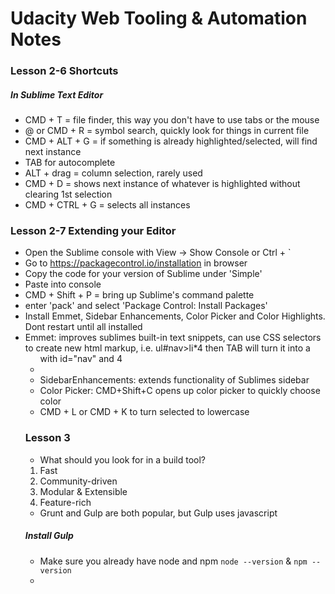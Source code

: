 # Udacity Web Tooling & Automation Notes
### Lesson 2-6 Shortcuts
##### In Sublime Text Editor
* CMD + T = file finder, this way you don't have to use tabs or the mouse
* @ or CMD + R = symbol search, quickly look for things in current file
* CMD + ALT + G = if something is already highlighted/selected, will find next instance
* TAB for autocomplete
* ALT + drag = column selection, rarely used
* CMD + D = shows next instance of whatever is highlighted without clearing 1st selection
* CMD + CTRL + G = selects all instances
### Lesson 2-7 Extending your Editor
* Open the Sublime console with View -> Show Console or Ctrl + `
* Go to https://packagecontrol.io/installation in browser
* Copy the code for your version of Sublime under 'Simple'
* Paste into console
* CMD + Shift + P = bring up Sublime's command palette
* enter 'pack' and select 'Package Control: Install Packages'
* Install Emmet, Sidebar Enhancements, Color Picker and Color Highlights.  Dont restart until all installed
* Emmet: improves sublimes built-in text snippets, can use CSS selectors to create new html markup, i.e. ul#nav>li*4 then TAB will turn it into a <ul> with id="nav" and 4 <li>
* SidebarEnhancements: extends functionality of Sublimes sidebar
* Color Picker: CMD+Shift+C opens up color picker to quickly choose color
* CMD + L or CMD + K to turn selected to lowercase
### Lesson 3
* What should you look for in a build tool?
1. Fast
2. Community-driven
3. Modular & Extensible
4. Feature-rich
* Grunt and Gulp are both popular, but Gulp uses javascript
##### Install Gulp
* Make sure you already have node and npm `node --version` & `npm --version`
*